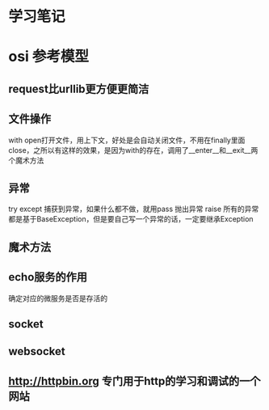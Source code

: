 # 学习笔记
# osi 参考模型
## request比urllib更方便更简洁
## 文件操作
with open打开文件，用上下文，好处是会自动关闭文件，不用在finally里面close，之所以有这样的效果，是因为with的存在，调用了__enter__和__exit__两个魔术方法
## 异常
try except
捕获到异常，如果什么都不做，就用pass
抛出异常 raise 
所有的异常都是基于BaseException，但是要自己写一个异常的话，一定要继承Exception
## 魔术方法
## echo服务的作用
确定对应的微服务是否是存活的
## socket
## websocket

## http://httpbin.org 专门用于http的学习和调试的一个网站


